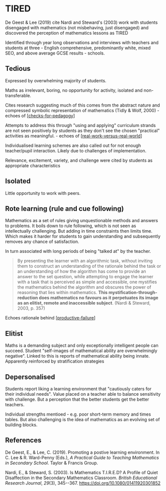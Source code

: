 # TIRED
 


De Geest & Lee (2019) cite Nardi and Steward's (2003) work with students disengaged with mathematics (not misbehaving, just disengaged) and discovered the perception of mathematics lessons as TIRED

Identified through year long observations and interviews with teachers and students at three - English comprehensive, predominantly white, mixed SEO, and above average GCSE results - schools. 

## **T**edious

Expressed by overwhelming majority of students.

Maths as irrelevant, boring, no opportunity for activity, isolated and non-transferable.

Cites research suggesting much of this comes from the abstract nature and compressed symbolic representation of mathematics (Tidly & Wolf, 2000) - echoes of [[checks-for-pedagogy]]

Attempts to address this through "using and applying" curriculum strands are not seen positively by students as they don't see the chosen "practical" activities as meaningful. - echoes of [[real-work-versus-real-world]]

Individualised learning schemes are also called out for not enough teacher/pupil interaction. Likely due to challenges of implementation.

Relevance, excitement, variety, and challenge were cited by students as appropriate characteristics

## **I**solated

Little opportunity to work with peers.

## **R**ote learning (rule and cue following)

Mathematics as a set of rules giving unquestionable methods and answers to problems. It boils down to rule following, which is not seen as intellectually challenging. But adding in time constraints then limits time. Which makes it harder for students to gain understanding and subsequently removes any chance of satisfaction.

In turn associated with long periods of being "talked at" by the teacher.

> By presenting the learner with an algorithmic task, without inviting them to construct an understanding of the rationale behind the task or an understanding of how the algorithm has come to provide an answer to the set question, while attempting to engage the learner with a task that is perceived as simple and accessible, one mystifies the mathematics behind the algorithm and obscures the power of reasoning that lies within mathematics. **This mystification-through-reduction does mathematics no favours as it perpetuates its image as an elitist, remote and inaccessible subject**. (Nardi & Steward, 2003, p. 357)

Echoes rationale behind [[productive-failure]]

## **E**litist

Maths is a demanding subject and only exceptionally intelligent people can succeed. Student "self-images of mathematical ability are overwhelmingly negative". Linked to this is reports of mathematical ability being innate. Apparently reinforced by stratification strategies

## **D**epersonalised

Students report liking a learning environment that "cautiously caters for their individual needs". Value placed on a teacher able to balance sensitivity with challenge. But a perception that the better students get the better teachers.

Individual strengths mentioed - e.g. poor short-term memory and times tables. But also challenging is the idea of mathematics as an evolving set of building blocks.



## References

De Geest, E., & Lee, C. (2019). Promoting a postive learning environment. In C. Lee & R. Ward-Penny (Eds.), *A Practical Guide to Teaching Mathematics in Secondary School*. Taylor & Francis Group.

Nardi, E., & Steward, S. (2003). Is Mathematics T.I.R.E.D? A Profile of Quiet Disaffection in the Secondary Mathematics Classroom. *British Educational Research Journal*, *29*(3), 345--367. <https://doi.org/10.1080/01411920301852>


[//begin]: # "Autogenerated link references for markdown compatibility"
[checks-for-pedagogy]: checks-for-pedagogy "Checks for pedagogy"
[real-work-versus-real-world]: real-work-versus-real-world "Real work versus Real world"
[productive-failure]: productive-failure "Productive Failure"
[//end]: # "Autogenerated link references"